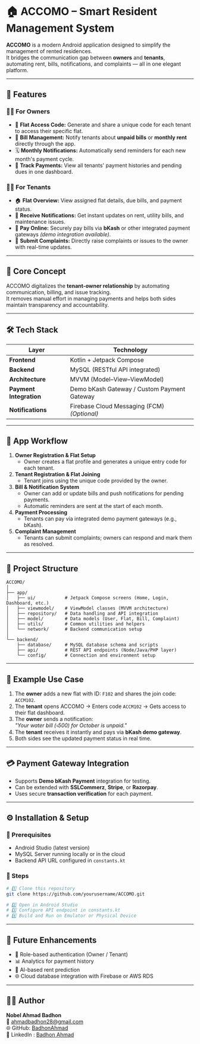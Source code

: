 # 🏠 ACCOMO – Smart Resident Management System

**ACCOMO** is a modern Android application designed to simplify the management of rented residences.  
It bridges the communication gap between **owners** and **tenants**, automating rent, bills, notifications, and complaints — all in one elegant platform.

---

## 🌟 Features

### 👨‍💼 For Owners
- 🔑 **Flat Access Code:** Generate and share a unique code for each tenant to access their specific flat.  
- 💸 **Bill Management:** Notify tenants about **unpaid bills** or **monthly rent** directly through the app.  
- 🗓️ **Monthly Notifications:** Automatically send reminders for each new month's payment cycle.  
- 🧾 **Track Payments:** View all tenants' payment histories and pending dues in one dashboard.

### 👨‍💻 For Tenants
- 🏠 **Flat Overview:** View assigned flat details, due bills, and payment status.  
- 📩 **Receive Notifications:** Get instant updates on rent, utility bills, and maintenance issues.  
- 🧾 **Pay Online:** Securely pay bills via **bKash** or other integrated payment gateways *(demo integration available)*.  
- 📢 **Submit Complaints:** Directly raise complaints or issues to the owner with real-time updates.

---

## 🧠 Core Concept

ACCOMO digitalizes the **tenant-owner relationship** by automating communication, billing, and issue tracking.  
It removes manual effort in managing payments and helps both sides maintain transparency and accountability.

---

## 🛠️ Tech Stack

| Layer | Technology |
|-------|-------------|
| **Frontend** | Kotlin + Jetpack Compose |
| **Backend** | MySQL (RESTful API integrated) |
| **Architecture** | MVVM (Model–View–ViewModel) |
| **Payment Integration** | Demo bKash Gateway / Custom Payment Gateway |
| **Notifications** | Firebase Cloud Messaging (FCM) *(Optional)* |

---

## 📱 App Workflow

1. **Owner Registration & Flat Setup**  
   - Owner creates a flat profile and generates a unique entry code for each tenant.  
2. **Tenant Registration & Flat Joining**  
   - Tenant joins using the unique code provided by the owner.  
3. **Bill & Notification System**  
   - Owner can add or update bills and push notifications for pending payments.  
   - Automatic reminders are sent at the start of each month.  
4. **Payment Processing**  
   - Tenants can pay via integrated demo payment gateways (e.g., bKash).  
5. **Complaint Management**  
   - Tenants can submit complaints; owners can respond and mark them as resolved.  

---

## 📂 Project Structure

```
ACCOMO/
│
├── app/
│   ├── ui/           # Jetpack Compose screens (Home, Login, Dashboard, etc.)
│   ├── viewmodel/    # ViewModel classes (MVVM architecture)
│   ├── repository/   # Data handling and API integration
│   ├── model/        # Data models (User, Flat, Bill, Complaint)
│   ├── utils/        # Common utilities and helpers
│   └── network/      # Backend communication setup
│
└── backend/
    ├── database/     # MySQL database schema and scripts
    ├── api/          # REST API endpoints (Node/Java/PHP layer)
    └── config/       # Connection and environment setup
```

---

## 🧾 Example Use Case

1. The **owner** adds a new flat with ID: `F102` and shares the join code: `ACCM102`.
2. The **tenant** opens ACCOMO → Enters code `ACCM102` → Gets access to their flat dashboard.
3. The **owner** sends a notification:  
   _"Your water bill (৳500) for October is unpaid."_
4. The **tenant** receives it instantly and pays via **bKash demo gateway**.  
5. Both sides see the updated payment status in real time.

---

## 💳 Payment Gateway Integration

- Supports **Demo bKash Payment** integration for testing.
- Can be extended with **SSLCommerz**, **Stripe**, or **Razorpay**.
- Uses secure **transaction verification** for each payment.

---

## ⚙️ Installation & Setup

### 📍 Prerequisites
- Android Studio (latest version)
- MySQL Server running locally or in the cloud
- Backend API URL configured in `constants.kt`

### 🚀 Steps
```bash
# 1️⃣ Clone this repository
git clone https://github.com/yourusername/ACCOMO.git

# 2️⃣ Open in Android Studio
# 3️⃣ Configure API endpoint in constants.kt
# 4️⃣ Build and Run on Emulator or Physical Device
```

---

## 🧩 Future Enhancements

- 🔐 Role-based authentication (Owner / Tenant)
- 📊 Analytics for payment history
- 🧠 AI-based rent prediction
- 🌐 Cloud database integration with Firebase or AWS RDS

---

## 👨‍💻 Author

**Nobel Ahmad Badhon**  
📧 ahmadbadhon28@gmail.com  
🌐 GitHub: [BadhonAhmad](https://github.com/BadhonAhmad)  
💼 LinkedIn : [Badhon Ahmad](https://www.linkedin.com/in/badhon-ahmad-5a5894225/) 
